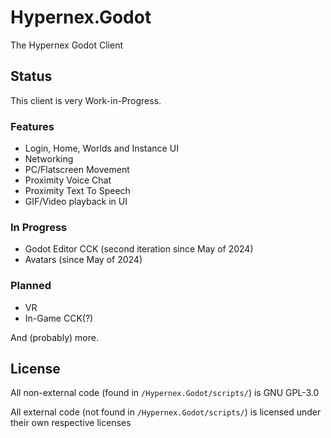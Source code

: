 # Hypernex.Godot

The Hypernex Godot Client

## Status

This client is very Work-in-Progress.

### Features

- Login, Home, Worlds and Instance UI
- Networking
- PC/Flatscreen Movement
- Proximity Voice Chat
- Proximity Text To Speech
- GIF/Video playback in UI

### In Progress

- Godot Editor CCK (second iteration since May of 2024)
- Avatars (since May of 2024)

### Planned

- VR
- In-Game CCK(?)

And (probably) more.

## License

All non-external code (found in `/Hypernex.Godot/scripts/`) is GNU GPL-3.0

All external code (not found in `/Hypernex.Godot/scripts/`) is licensed under their own respective licenses
